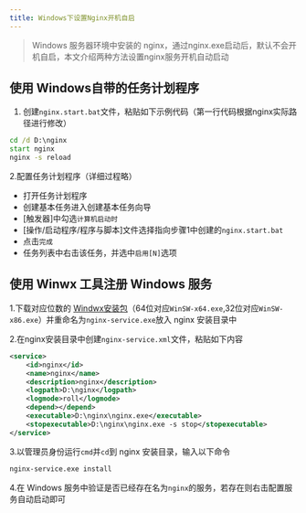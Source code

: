 ```yaml
---
title: Windows下设置Nginx开机自启
---
```


> Windows 服务器环境中安装的 nginx，通过nginx.exe启动后，默认不会开机自启，本文介绍两种方法设置nginx服务开机自动启动

## 使用 Windows自带的任务计划程序

1. 创建`nginx.start.bat`文件，粘贴如下示例代码（第一行代码根据nginx实际路径进行修改）

``` bat
cd /d D:\nginx
start nginx
nginx -s reload
```

2.配置任务计划程序（详细过程略）

* 打开任务计划程序
* 创建基本任务进入创建基本任务向导
* [触发器]中勾选`计算机启动时`
* [操作/启动程序/程序与脚本]文件选择指向步骤1中创建的`nginx.start.bat`
* 点击`完成`
* 任务列表中右击该任务，并选中`启用[N]`选项

## 使用 Winwx 工具注册 Windows 服务

1.下载对应位数的 [Windwx安装包](https://github.com/winsw/winsw/releases)（64位对应`WinSW-x64.exe`,32位对应`WinSW-x86.exe`）并重命名为`nginx-service.exe`放入 nginx 安装目录中

2.在nginx安装目录中创建`nginx-service.xml`文件，粘贴如下内容

``` xml
<service>
    <id>nginx</id>
    <name>nginx</name>
    <description>nginx</description>
    <logpath>D:\nginx</logpath>
    <logmode>roll</logmode>
    <depend></depend>
    <executable>D:\nginx\nginx.exe</executable>
    <stopexecutable>D:\nginx\nginx.exe -s stop</stopexecutable>
</service>
```

3.以管理员身份运行`cmd`并`cd`到 nginx 安装目录，输入以下命令

``` cmd
nginx-service.exe install
```

4.在 Windows 服务中验证是否已经存在名为`nginx`的服务，若存在则右击配置服务自动启动即可
